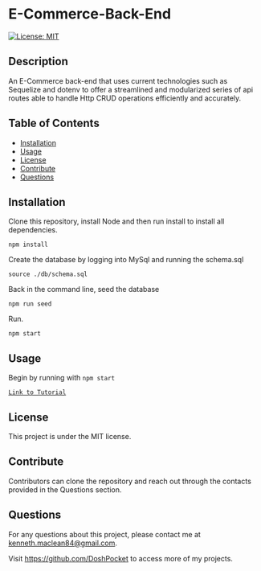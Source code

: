# E-Commerce-Back-End

[![License: MIT](https://img.shields.io/badge/License-MIT-yellow.svg)](https://opensource.org/licenses/MIT)

## Description

An E-Commerce back-end that uses current technologies such as Sequelize and dotenv to offer a streamlined and modularized series of api routes able to handle Http CRUD operations efficiently and accurately. 

## Table of Contents

- [Installation](#installation)
- [Usage](#usage)
- [License](#license)
- [Contribute](#contribute)
- [Questions](#questions)

## Installation

Clone this repository, install Node and then run install to install all dependencies.

`npm install`

Create the database by logging into MySql and running the schema.sql

`source ./db/schema.sql`

Back in the command line, seed the database

`npm run seed`

Run.

`npm start`

## Usage

Begin by running with `npm start`

[`Link to Tutorial`]()

## License

This project is under the MIT license.

## Contribute

Contributors can clone the repository and reach out through the contacts provided in the Questions section.

## Questions

  For any questions about this project, please contact me at kenneth.maclean84@gmail.com. 

  Visit https://github.com/DoshPocket to access more of my projects.
